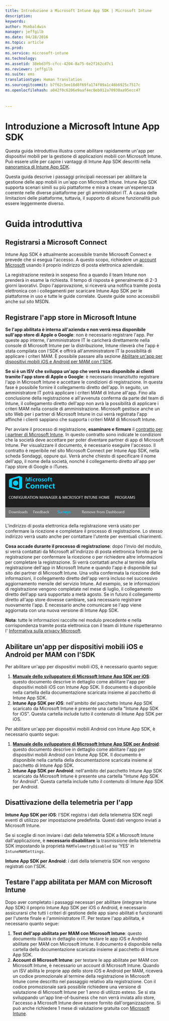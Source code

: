 ```yaml
---
title: Introduzione a Microsoft Intune App SDK | Microsoft Intune
description: 
keywords: 
author: Msmbaldwin
manager: jeffgilb
ms.date: 04/28/2016
ms.topic: article
ms.prod: 
ms.service: microsoft-intune
ms.technology: 
ms.assetid: 38ebd3f5-cfcc-4204-8a75-6e2f162cd7c1
ms.reviewer: jeffgilb
ms.suite: ems
translationtype: Human Translation
ms.sourcegitcommit: b7f62c5ee18d8f69fa174f09a1c46b6925c7517c
ms.openlocfilehash: a042f0c6206e9aaf4ec0eb012a70930aa95ecc47


---
```


# Introduzione a Microsoft Intune App SDK

Questa guida introduttiva illustra come abilitare rapidamente un'app per dispositivi mobili per la gestione di applicazioni mobili con Microsoft Intune. Può essere utile per capire i vantaggi di Intune App SDK descritti nella [panoramica di Intune App SDK](intune-app-sdk.md).

Questa guida descrive i passaggi principali necessari per abilitare la gestione delle app mobili in un'app con Microsoft Intune. Intune App SDK supporta scenari simili su più piattaforme e mira a creare un'esperienza coerente nelle diverse piattaforme per gli amministratori IT. A causa delle limitazioni delle piattaforme, tuttavia, il supporto di alcune funzionalità può essere leggermente diverso.

# Guida introduttiva

## Registrarsi a Microsoft Connect

Intune App SDK è attualmente accessibile tramite Microsoft Connect e prevede che si esegua l'accesso. A questo scopo, richiedere un [account Microsoft](https://connect.microsoft.com/ConfigurationManagervnext/InvitationUse.aspx?ProgramID=8967&InvitationID=8967-YJYJ-8G6X) usando il proprio indirizzo di posta elettronica aziendale.

La registrazione resterà in sospeso fino a quando il team Intune non prenderà in esame la richiesta. Il tempo di risposta è generalmente di 2-3 giorni lavorativi. Dopo l'approvazione, si riceverà una notifica tramite posta elettronica con i collegamenti per scaricare Intune App SDK per le piattaforme in uso e tutte le guide correlate. Queste guide sono accessibili anche sul sito MSDN.

## Registrare l'app store in Microsoft Intune

**Se l'app abilitata è interna all'azienda e non verrà resa disponibile sull'app store di Apple o Google**: non è necessario registrare l'app. Per queste app interne, l'amministratore IT le caricherà direttamente nella console di Microsoft Intune per la distribuzione, Intune rileverà che l'app è stata compilata con l'SDK e offrirà all'amministratore IT la possibilità di applicare i criteri MAM. È possibile passare alla sezione [Abilitare un'app per dispositivi mobili iOS e Android per MAM con l'SDK](#enable-your-ios-or-android-mobile-app-for-mam-with-the-sdk).

**Se si è un ISV che sviluppa un'app che verrà resa disponibile ai clienti tramite l'app store di Apple o Google**: è necessario innanzitutto registrare l'app in Microsoft Intune e accettare le condizioni di registrazione. In questa fase è possibile fornire il collegamento diretto dell'app. In seguito, un amministratore IT potrà applicare i criteri MAM di Intune all'app. Fino alla conclusione della registrazione e all'avvenuta conferma da parte del team di Intune, il collegamento diretto dell'app non avrà la possibilità di applicare i criteri MAM nella console di amministrazione. Microsoft gestisce anche un sito Web per i partner di Microsoft Intune in cui verrà registrata l'app affinché i clienti sappiano che supporta i criteri MAM di Microsoft Intune.

Per avviare il processo di registrazione, **esaminare e firmare** il [contratto per i partner di Microsoft Intune](https://connect.microsoft.com/ConfigurationManagervnext/Survey/Survey.aspx?SurveyID=17806). In questo contratto sono indicate le condizioni che la società deve accettare per poter diventare partner di app di Microsoft Intune. Per visualizzare il documento, è necessario eseguire l'accesso. Il contratto è reperibile nel sito Microsoft Connect per Intune App SDK, nella scheda Sondaggi, oppure qui. Verrà anche chiesto di specificare il nome dell'app, il nome della società, nonché il collegamento diretto all'app per l'app store di Google o iTunes.

![Microsoft Connect](../media/microsoft-connect.png)

L'indirizzo di posta elettronica della registrazione verrà usato per confermare la ricezione e completare il processo di registrazione. Lo stesso indirizzo verrà usato anche per contattare l'utente per eventuali chiarimenti.

**Cosa accade durante il processo di registrazione**: dopo l'invio del modulo, si verrà contattati da Microsoft all'indirizzo di posta elettronica fornito per la registrazione per confermare la ricezione o per richiedere altre informazioni per completare la registrazione. Si verrà contattati anche al termine della registrazione dell'app in Microsoft Intune e quando l'app è disponibile sul sito dei partner di Microsoft Intune. Una volta confermata la ricezione delle informazioni, il collegamento diretto dell'app verrà incluso nel successivo aggiornamento mensile del servizio Intune. Ad esempio, se le informazioni di registrazione vengono completate nel mese di luglio, il collegamento diretto dell'app sarà supportato a metà agosto. Se in futuro il collegamento diretto all'app store dovesse cambiare, sarà necessario registrare nuovamente l'app. È necessario anche comunicare se l'app viene aggiornata con una nuova versione di Intune App SDK.

**Nota**: tutte le informazioni raccolte nel modulo precedente e nella corrispondenza tramite posta elettronica con il team di Intune rispetteranno l' [Informativa sulla privacy Microsoft](https://www.microsoft.com/en-us/privacystatement/default.aspx).

## Abilitare un'app per dispositivi mobili iOS e Android per MAM con l'SDK

Per abilitare un'app per dispositivi mobili iOS, è necessario quanto segue:

1. **[Manuale dello sviluppatore di Microsoft Intune App SDK per iOS](intune-app-sdk-ios.md)**: questo documento descrive in dettaglio come abilitare l'app per dispositivi mobili iOS con Intune App SDK. Il documento è disponibile nella cartella della documentazione scaricata insieme al pacchetto di Intune App SDK.
2. **Intune App SDK per iOS**: nell'ambito del pacchetto Intune App SDK scaricato da Microsoft Intune è presente una cartella "Intune App SDK for iOS". Questa cartella include tutto il contenuto di Intune App SDK per iOS.

Per abilitare un'app per dispositivi mobili Android con Intune App SDK, è necessario quanto segue:

1. **[Manuale dello sviluppatore di Microsoft Intune App SDK per Android](intune-app-sdk-android.md)**: questo documento descrive in dettaglio come abilitare l'app per dispositivi mobili Android con Intune App SDK. Il documento è disponibile nella cartella della documentazione scaricata insieme al pacchetto di Intune App SDK.
2. **Intune App SDK per Android**: nell'ambito del pacchetto Intune App SDK scaricato da Microsoft Intune è presente una cartella "Intune App SDK for Android". Questa cartella include tutto il contenuto di Intune App SDK per Android.

## Disattivazione della telemetria per l'app

**Intune App SDK per iOS**: l'SDK registra i dati della telemetria SDK negli eventi di utilizzo per impostazione predefinita. Questi dati vengono inviati a Microsoft Intune.

Se si sceglie di non inviare i dati della telemetria SDK a Microsoft Intune dall'applicazione, è **necessario disabilitare** la trasmissione della telemetria SDK impostando la proprietà `MAMTelemetryDisabled` su ‘YES’ in `IntuneMAMSettings`.

**Intune App SDK per Android**: i dati della telemetria SDK non vengono registrati con l'SDK.

## Testare l'app abilitata per MAM con Microsoft Intune

Dopo aver completato i passaggi necessari per abilitare (integrare Intune App SDK) il proprio Intune App SDK per iOS o Android, è necessario assicurarsi che tutti i criteri di gestione delle app siano abilitati e funzionanti per l'utente finale e l'amministratore IT. Per testare l'app abilitata, è necessario quanto segue:

1. **Test dell'app abilitata per MAM con Microsoft Intune**: questo documento illustra in dettaglio come testare le app iOS e Android abilitate per MAM con Microsoft Intune. Il documento è disponibile nella cartella della documentazione scaricata insieme al pacchetto di Intune App SDK.
2. **Account di Microsoft Intune**: per testare le app abilitate per MAM con Microsoft Intune, è necessario un account di Microsoft Intune. Quando un ISV abilita le proprie app dello store iOS e Android per MAM, riceverà un codice promozionale al termine della registrazione in Microsoft Intune come descritto nel passaggio relativo alla registrazione. Con il codice promozionale sarà possibile richiedere una versione di valutazione di Microsoft Intune per 1 anno di utilizzo esteso. Se si sta sviluppando un'app line-of-business che non verrà inviata allo store, l'accesso a Microsoft Intune deve essere fornito dall'organizzazione. Si può anche richiedere 1 mese di valutazione gratuita con [Microsoft Intune](https://portal.office.com/Signup/Signup.aspx?OfferId=40BE278A-DFD1-470a-9EF7-9F2596EA7FF9&dl=INTUNE_A&ali=1#0).




<!--HONumber=Jun16_HO4-->


